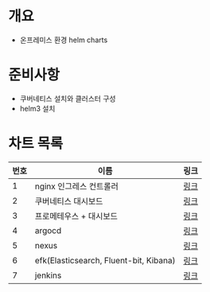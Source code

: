 # 개요
* 온프레미스 환경 helm charts

# 준비사항
* 쿠버네티스 설치와 클러스터 구성
* helm3 설치

# 차트 목록
| 번호 | 이름 | 링크 |
| ---- | ---- | ---- |
| 1 | nginx 인그레스 컨트롤러 | [링크](./nginx-ingress-charts) |
| 2 | 쿠버네티스 대시보드 | [링크](./dashboard-charts) |
| 3 | 프로메테우스 + 대시보드 | [링크](./prometheus-charts) |
| 4 | argocd | [링크](./argocd-charts) |
| 5 | nexus | [링크](./nexus-charts) |
| 6 | efk(Elasticsearch, Fluent-bit, Kibana) | [링크](./efk-charts) |
| 7 | jenkins | [링크](./jenkins-charts) |
